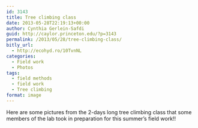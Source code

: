 ```yaml
---
id: 3143
title: Tree climbing class
date: 2013-05-28T22:19:13+00:00
author: Cynthia Gerlein-Safdi
guid: http://caylor.princeton.edu/?p=3143
permalink: /2013/05/28/tree-climbing-class/
bitly_url:
  - http://ecohyd.ro/10TvnNL
categories:
  - Field work
  - Photos
tags:
  - field methods
  - field work
  - Tree climbing
format: image
---
```

Here are some pictures from the 2-days long tree climbing class that some members of the lab took in preparation for this summer&#8217;s field work!!